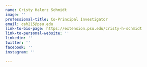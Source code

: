```yaml
---
name: Cristy Halerz Schmidt
image: ''
professional-title: Co-Principal Investigator
email: cah215@psu.edu
link-to-bio-page: https://extension.psu.edu/cristy-h-schmidt
link-to-personal-website: ''
linkedin: ''
twitter: ''
facebook: ''
instagram: ''

---
```

